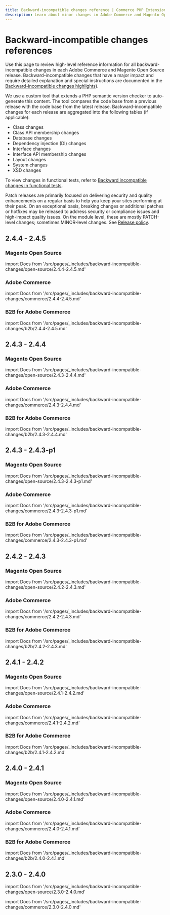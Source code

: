 ```yaml
---
title: Backward-incompatible changes reference | Commerce PHP Extensions
description: Learn about minor changes in Adobe Commerce and Magento Open Source releases that may require you to update your extension.
---
```


# Backward-incompatible changes references

Use this page to review high-level reference information for all backward-incompatible changes in each Adobe Commerce and Magento Open Source release. Backward-incompatible changes that have a major impact and require detailed explanation and special instructions are documented in the [Backward-incompatible changes highlights](highlights.md)).

We use a custom tool that extends a PHP semantic version checker to auto-generate this content. The tool compares the code base from a previous release with the code base from the latest release. Backward-incompatible changes for each release are aggregated into the following tables (if applicable):

-  Class changes
-  Class API membership changes
-  Database changes
-  Dependency injection (DI) changes
-  Interface changes
-  Interface API membership changes
-  Layout changes
-  System changes
-  XSD changes

To view changes in functional tests, refer to [Backward incompatible changes in functional tests](https://developer.adobe.com/commerce/testing/functional-testing-framework/backward-incompatible-changes/).

<InlineAlert variant="info" slots="text"/>

Patch releases are primarily focused on delivering security and quality enhancements on a regular basis to help you keep your sites performing at their peak. On an exceptional basis, breaking changes or additional patches or hotfixes may be released to address security or compliance issues and high-impact quality issues. On the module level, these are mostly PATCH-level changes; sometimes MINOR-level changes. See [Release policy](https://experienceleague.adobe.com/docs/commerce-operations/release/policy.html).

## 2.4.4 - 2.4.5

### Magento Open Source

import Docs from '/src/pages/_includes/backward-incompatible-changes/open-source/2.4.4-2.4.5.md'

### Adobe Commerce

import Docs from '/src/pages/_includes/backward-incompatible-changes/commerce/2.4.4-2.4.5.md'

### B2B for Adobe Commerce

import Docs from '/src/pages/_includes/backward-incompatible-changes/b2b/2.4.4-2.4.5.md'

## 2.4.3 - 2.4.4

### Magento Open Source

import Docs from '/src/pages/_includes/backward-incompatible-changes/open-source/2.4.3-2.4.4.md'

### Adobe Commerce

import Docs from '/src/pages/_includes/backward-incompatible-changes/commerce/2.4.3-2.4.4.md'

### B2B for Adobe Commerce

import Docs from '/src/pages/_includes/backward-incompatible-changes/b2b/2.4.3-2.4.4.md'

## 2.4.3 - 2.4.3-p1

### Magento Open Source

import Docs from '/src/pages/_includes/backward-incompatible-changes/open-source/2.4.3-2.4.3-p1.md'

### Adobe Commerce

import Docs from '/src/pages/_includes/backward-incompatible-changes/commerce/2.4.3-2.4.3-p1.md'

### B2B for Adobe Commerce

import Docs from '/src/pages/_includes/backward-incompatible-changes/commerce/2.4.3-2.4.3-p1.md'

## 2.4.2 - 2.4.3

### Magento Open Source

import Docs from '/src/pages/_includes/backward-incompatible-changes/open-source/2.4.2-2.4.3.md'

### Adobe Commerce

import Docs from '/src/pages/_includes/backward-incompatible-changes/commerce/2.4.2-2.4.3.md'

### B2B for Adobe Commerce

import Docs from '/src/pages/_includes/backward-incompatible-changes/b2b/2.4.2-2.4.3.md'

## 2.4.1 - 2.4.2

### Magento Open Source

import Docs from '/src/pages/_includes/backward-incompatible-changes/open-source/2.4.1-2.4.2.md'

### Adobe Commerce

import Docs from '/src/pages/_includes/backward-incompatible-changes/commerce/2.4.1-2.4.2.md'

### B2B for Adobe Commerce

import Docs from '/src/pages/_includes/backward-incompatible-changes/b2b/2.4.1-2.4.2.md'

## 2.4.0 - 2.4.1

### Magento Open Source

import Docs from '/src/pages/_includes/backward-incompatible-changes/open-source/2.4.0-2.4.1.md'

### Adobe Commerce

import Docs from '/src/pages/_includes/backward-incompatible-changes/commerce/2.4.0-2.4.1.md'

### B2B for Adobe Commerce

import Docs from '/src/pages/_includes/backward-incompatible-changes/b2b/2.4.0-2.4.1.md'

## 2.3.0 - 2.4.0

import Docs from '/src/pages/_includes/backward-incompatible-changes/open-source/2.3.0-2.4.0.md'

import Docs from '/src/pages/_includes/backward-incompatible-changes/commerce/2.3.0-2.4.0.md'

